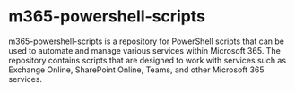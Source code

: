 # m365-powershell-scripts
m365-powershell-scripts is a repository for PowerShell scripts that can be used to automate and manage various services within Microsoft 365. The repository contains scripts that are designed to work with services such as Exchange Online, SharePoint Online, Teams, and other Microsoft 365 services.
